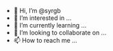 - 👋 Hi, I’m @syrgb
- 👀 I’m interested in ...
- 🌱 I’m currently learning ...
- 💞️ I’m looking to collaborate on ...
- 📫 How to reach me ...

<!---
syrgb/syrgb is a ✨ special ✨ repository because its `README.md` (this file) appears on your GitHub profile.
You can click the Preview link to take a look at your changes.
--->
